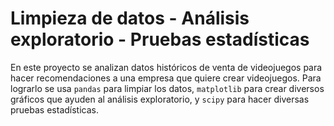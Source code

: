 # Limpieza de datos - Análisis exploratorio - Pruebas estadísticas

En este proyecto se analizan datos históricos de venta de videojuegos para hacer recomendaciones a una empresa que quiere crear videojuegos.
Para lograrlo se usa `pandas` para limpiar los datos, `matplotlib` para crear diversos gráficos que ayuden al análisis exploratorio, y `scipy` para hacer diversas pruebas estadísticas.
